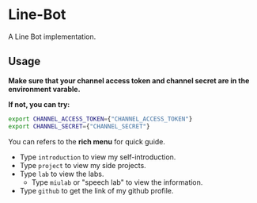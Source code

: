 # Line-Bot
A Line Bot implementation.

## Usage

**Make sure that your channel access token and channel secret are in the environment varable.**

**If not, you can try:**

```bash
export CHANNEL_ACCESS_TOKEN={"CHANNEL_ACCESS_TOKEN"}
export CHANNEL_SECRET={"CHANNEL_SECRET"}
```

You can refers to the **rich menu** for quick guide.

* Type `introduction` to view my self-introduction.
* Type `project` to view my side projects.
* Type `lab` to view the labs.
  *  Type `miulab` or "speech lab" to view the information.
* Type `github` to get the link of my github profile.
